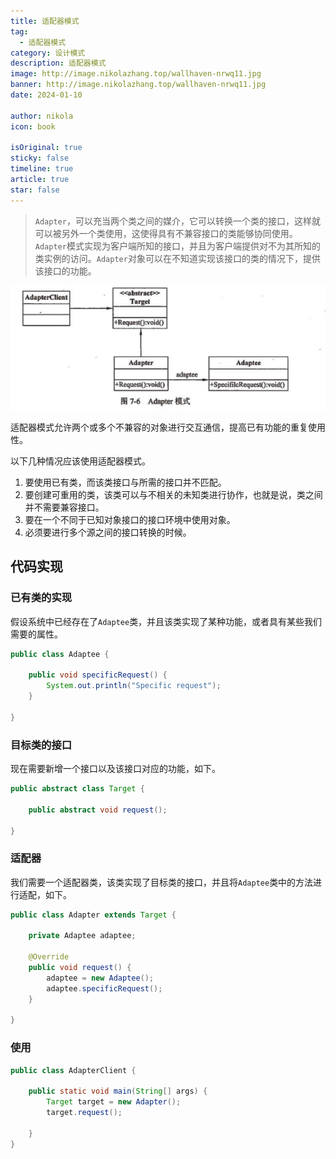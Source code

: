 ```yaml
---
title: 适配器模式
tag:
  - 适配器模式
category: 设计模式
description: 适配器模式
image: http://image.nikolazhang.top/wallhaven-nrwq11.jpg
banner: http://image.nikolazhang.top/wallhaven-nrwq11.jpg
date: 2024-01-10

author: nikola
icon: book

isOriginal: true
sticky: false
timeline: true
article: true
star: false
---
```


> `Adapter`，可以充当两个类之间的媒介，它可以转换一个类的接口，这样就可以被另外一个类使用，这使得具有不兼容接口的类能够协同使用。  
> `Adapter`模式实现为客户端所知的接口，并且为客户端提供对不为其所知的类实例的访问。`Adapter`对象可以在不知道实现该接口的类的情况下，提供该接口的功能。

![Alt text](images/7-adapter/image.png)

适配器模式允许两个或多个不兼容的对象进行交互通信，提高已有功能的重复使用性。

以下几种情况应该使用适配器模式。

1. 要使用已有类，而该类接口与所需的接口并不匹配。
2. 要创建可重用的类，该类可以与不相关的未知类进行协作，也就是说，类之间并不需要兼容接口。
3. 要在一个不同于已知对象接口的接口环境中使用对象。
4. 必须要进行多个源之间的接口转换的时候。

## 代码实现

### 已有类的实现

假设系统中已经存在了`Adaptee`类，并且该类实现了某种功能，或者具有某些我们需要的属性。

```java
public class Adaptee {

    public void specificRequest() {
        System.out.println("Specific request");
    }

}
```

### 目标类的接口

现在需要新增一个接口以及该接口对应的功能，如下。

```java
public abstract class Target {
    
    public abstract void request();

}

```

### 适配器

我们需要一个适配器类，该类实现了目标类的接口，并且将`Adaptee`类中的方法进行适配，如下。

```java
public class Adapter extends Target {
    
    private Adaptee adaptee;
    
    @Override
    public void request() {
        adaptee = new Adaptee();
        adaptee.specificRequest();
    }

}
```

### 使用

```java
public class AdapterClient {
    
    public static void main(String[] args) {
        Target target = new Adapter();
        target.request();
        
    }
}
```
